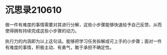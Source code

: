 # 沉思录210610

做一件有难度的事情需要对其进行分解，这些小步骤能够快速给予自己反馈，从而使得拥有持续完成这些小步骤的动力。

执行力的内涵即为以上这句话。能够把学习任务拆解成可上手的小步骤；面对一件有难度的事情，积极主动、有勇气，敢于承担不确定性。
